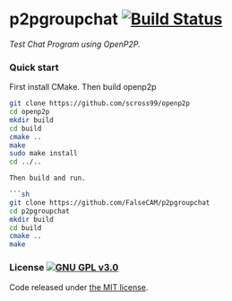 # p2pgroupchat [![Build Status](https://travis-ci.org/FalseCAM/p2pgroupchat.svg?branch=master)](https://travis-ci.org/FalseCAM/p2pgroupchat)
*Test Chat Program using OpenP2P.*

### Quick start

First install CMake.
Then build openp2p

```sh
git clone https://github.com/scross99/openp2p
cd openp2p
mkdir build
cd build
cmake ..
make
sudo make install
cd ../..

Then build and run.

```sh
git clone https://github.com/FalseCAM/p2pgroupchat
cd p2pgroupchat
mkdir build
cd build
cmake ..
make
```

### License [![GNU GPL v3.0](http://www.gnu.org/graphics/gplv3-127x51.png)](http://www.gnu.org/licenses/gpl.html)

Code released under [the MIT license](https://github.com/FalseCAM/p2pgroupchat/blob/master/LICENSE.md).
